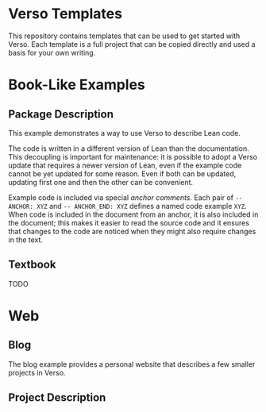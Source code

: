 # Verso Templates

This repository contains templates that can be used to get started with Verso. Each template is a
full project that can be copied directly and used a basis for your own writing.


# Book-Like Examples

## Package Description

This example demonstrates a way to use Verso to describe Lean code.

The code is written in a different version of Lean than the documentation. This decoupling is
important for maintenance: it is possible to adopt a Verso update that requires a newer version of
Lean, even if the example code cannot be yet updated for some reason. Even if both can be updated,
updating first one and then the other can be convenient.
   
Example code is included via special _anchor comments_. Each pair of `-- ANCHOR: XYZ` and
`-- ANCHOR_END: XYZ` defines a named code example `XYZ`. When code is included in the document from
an anchor, it is also included in the document; this makes it easier to read the source code and it
ensures that changes to the code are noticed when they might also require changes in the text.



## Textbook 


TODO

# Web

## Blog

The blog example provides a personal website that describes a few
smaller projects in Verso.

## Project Description

